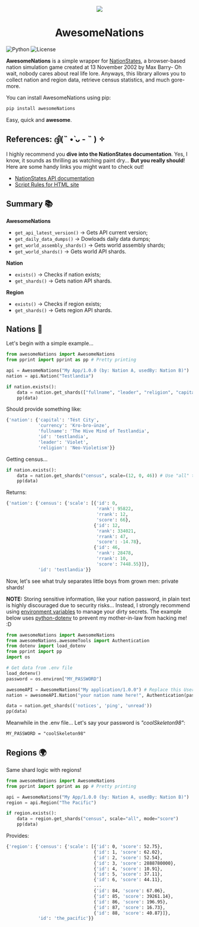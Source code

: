 <p align="center">
  <img src="https://i.imgur.com/yQ9gI82.png" />
</p>

<h1 align="center">AwesomeNations</h1>

![Python](https://img.shields.io/badge/python-3.10%2B-blue)
![License](https://img.shields.io/badge/license-MIT-green)

**AwesomeNations** is a simple wrapper for [NationStates](https://www.nationstates.net), a browser-based nation simulation game created at 13 November 2002 by Max Barry- Oh wait, nobody cares about real life lore. Anyways, this library allows you to collect nation and region data, retrieve census statistics, and much gore- more.

You can install AwesomeNations using pip:

``` bash
pip install awesomeNations
```

Easy, quick and **awesome**.

## References: ദ്ദി(˵ •̀ ᴗ - ˵ ) ✧

I highly recommend you **dive into the NationStates documentation**. Yes, I know, it sounds as thrilling as watching paint dry... **But you really should**! Here are some handy links you might want to check out!

- [NationStates API documentation](https://www.nationstates.net/pages/api.html)
- [Script Rules for HTML site](https://forum.nationstates.net/viewtopic.php?p=16394966#p16394966)

## Summary 📚

**AwesomeNations**
- `get_api_latest_version()` -> Gets API current version;
- `get_daily_data_dumps()` -> Dowloads daily data dumps;
- `get_world_assembly_shards()` -> Gets world assembly shards;
- `get_world_shards()` -> Gets world API shards.

**Nation**
- `exists()` -> Checks if nation exists;
- `get_shards()` -> Gets nation API shards.

**Region**
- `exists()` -> Checks if region exists;
- `get_shards()` -> Gets region API shards.

## Nations 🚩

Let's begin with a simple example...

``` python
from awesomeNations import AwesomeNations
from pprint import pprint as pp # Pretty printing

api = AwesomeNations("My App/1.0.0 (by: Nation A, usedBy: Nation B)")
nation = api.Nation("Testlandia")

if nation.exists():
    data = nation.get_shards(["fullname", "leader", "religion", "capital", "currency"])
    pp(data)
```

Should provide something like:

``` bash
{'nation': {'capital': 'Tést City',
            'currency': 'Kro-bro-ünze',
            'fullname': 'The Hive Mind of Testlandia',
            'id': 'testlandia',
            'leader': 'Violet',
            'religion': 'Neo-Violetism'}}
```

Getting census...

``` python
if nation.exists():
    data = nation.get_shards("census", scale=(12, 0, 46)) # Use "all" to get all censuses!
    pp(data)
```

Returns:

``` python
{'nation': {'census': {'scale': [{'id': 0,
                                  'rank': 95822,
                                  'rrank': 12,
                                  'score': 66},
                                 {'id': 12,
                                  'rank': 334021,
                                  'rrank': 47,
                                  'score': -14.78},
                                 {'id': 46,
                                  'rank': 28478,
                                  'rrank': 10,
                                  'score': 7448.55}]},
            'id': 'testlandia'}}
```

Now, let's see what truly separates little boys from grown men: private shards!

**NOTE:** Storing sensitive information, like your nation password, in plain text is highly discouraged due to security risks... Instead, I strongly recommend using [environment variables](https://dev.to/jakewitcher/using-env-files-for-environment-variables-in-python-applications-55a1) to manage your dirty secrets. The example below uses [python-dotenv](https://pypi.org/project/python-dotenv/) to prevent my mother-in-law from hacking me! :D

``` python
from awesomeNations import AwesomeNations
from awesomeNations.awesomeTools import Authentication
from dotenv import load_dotenv
from pprint import pp
import os

# Get data from .env file
load_dotenv()
password = os.environ["MY_PASSWORD"]

awesomeAPI = AwesomeNations("My application/1.0.0") # Replace this User-Agent with useful info.
nation = awesomeAPI.Nation("your nation name here!", Authentication(password))

data = nation.get_shards(('notices', 'ping', 'unread'))
pp(data)
```

Meanwhile in the .env file... Let's say your password is *"coolSkeleton98"*:

`MY_PASSWORD = "coolSkeleton98"`

## Regions 🌍

Same shard logic with regions!

``` python
from awesomeNations import AwesomeNations
from pprint import pprint as pp # Pretty printing

api = AwesomeNations("My App/1.0.0 (by: Nation A, usedBy: Nation B)")
region = api.Region("The Pacific")

if region.exists():
    data = region.get_shards("census", scale="all", mode="score")
    pp(data)
```

Provides:

``` bash
{'region': {'census': {'scale': [{'id': 0, 'score': 52.75},
                                 {'id': 1, 'score': 62.02},
                                 {'id': 2, 'score': 52.54},
                                 {'id': 3, 'score': 2888780000},
                                 {'id': 4, 'score': 10.91},
                                 {'id': 5, 'score': 37.11},
                                 {'id': 6, 'score': 44.11},
                                 ...
                                 {'id': 84, 'score': 67.06},
                                 {'id': 85, 'score': 39261.14},
                                 {'id': 86, 'score': 196.95},
                                 {'id': 87, 'score': 16.73},
                                 {'id': 88, 'score': 40.87}]},
            'id': 'the_pacific'}}
```